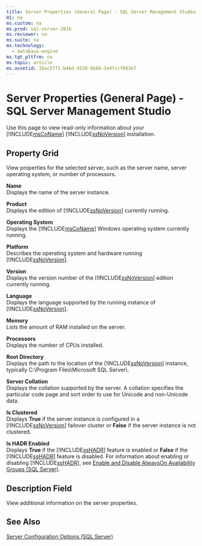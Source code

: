 ```yaml
---
title: Server Properties (General Page) - SQL Server Management Studio
H1: na
ms.custom: na
ms.prod: sql-server-2016
ms.reviewer: na
ms.suite: na
ms.technology: 
  - database-engine
ms.tgt_pltfrm: na
ms.topic: article
ms.assetid: 10ac57f1-b4bd-4528-bb66-3e47ccf663e7
---
```

# Server Properties (General Page) - SQL Server Management Studio
  Use this page to view read\-only information about your [!INCLUDE[msCoName](../../Token/Other/msCoName_md.md)] [!INCLUDE[ssNoVersion](../../Token/Other/ssNoVersion_md.md)] installation.  
  
## Property Grid  
 View properties for the selected server, such as the server name, server operating system, or number of processors.  
  
 **Name**  
 Displays the name of the server instance.  
  
 **Product**  
 Displays the edition of [!INCLUDE[ssNoVersion](../../Token/Other/ssNoVersion_md.md)] currently running.  
  
 **Operating System**  
 Displays the [!INCLUDE[msCoName](../../Token/Other/msCoName_md.md)] Windows operating system currently running.  
  
 **Platform**  
 Describes the operating system and hardware running [!INCLUDE[ssNoVersion](../../Token/Other/ssNoVersion_md.md)].  
  
 **Version**  
 Displays the version number of the [!INCLUDE[ssNoVersion](../../Token/Other/ssNoVersion_md.md)] edition currently running.  
  
 **Language**  
 Displays the language supported by the running instance of [!INCLUDE[ssNoVersion](../../Token/Other/ssNoVersion_md.md)].  
  
 **Memory**  
 Lists the amount of RAM installed on the server.  
  
 **Processors**  
 Displays the number of CPUs installed.  
  
 **Root Directory**  
 Displays the path to the location of the [!INCLUDE[ssNoVersion](../../Token/Other/ssNoVersion_md.md)] instance, typically C:\\Program Files\\Microsoft SQL Server\\.  
  
 **Server Collation**  
 Displays the collation supported by the server. A collation specifies the particular code page and sort order to use for Unicode and non\-Unicode data.  
  
 **Is Clustered**  
 Displays **True** if the server instance is configured in a [!INCLUDE[ssNoVersion](../../Token/Other/ssNoVersion_md.md)] failover cluster or **False** if the server instance is not clustered.  
  
 **Is HADR Enabled**  
 Displays **True** if the [!INCLUDE[ssHADR](../../Token/Other/ssHADR_md.md)] feature is enabled or **False** if the [!INCLUDE[ssHADR](../../Token/Other/ssHADR_md.md)] feature is disabled. For information about enabling or disabling [!INCLUDE[ssHADR](../../Token/Other/ssHADR_md.md)], see [Enable and Disable AlwaysOn Availability Groups &#40;SQL Server&#41;](../Topic/Enable%20and%20Disable%20AlwaysOn%20Availability%20Groups%20\(SQL%20Server\).md).  
  
## Description Field  
 View additional information on the server properties.  
  
## See Also  
 [Server Configuration Options &#40;SQL Server&#41;](../../Topics/TopicNameNotContainA/Server-Configuration-Options--SQL-Server-.md)  
  
  